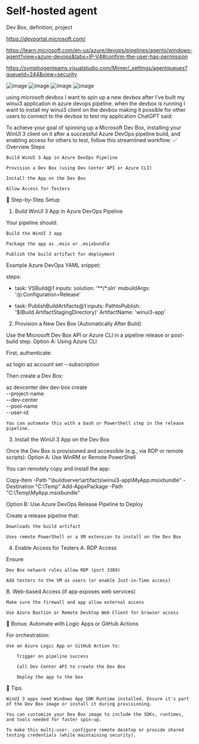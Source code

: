 # Self-hosted agent



Dev Box, definition, project

https://devportal.microsoft.com/

https://learn.microsoft.com/en-us/azure/devops/pipelines/agents/windows-agent?view=azure-devops&tabs=IP-V4#confirm-the-user-has-permission

https://symphogenteams.visualstudio.com/Mimer/_settings/agentqueues?queueId=244&view=security



























![image](https://github.com/user-attachments/assets/085f43e1-ced8-427b-9476-98aec75a5bb7)
![image](https://github.com/user-attachments/assets/ce5d1039-869f-4e27-9922-51b798f5830d)
![image](https://github.com/user-attachments/assets/25e6237e-3f8d-4f9e-84de-89ad5f81fb17)
![image](https://github.com/user-attachments/assets/6f0105e1-a2eb-464f-b244-241ccf284e32)





















using microsoft devbox I want to spin up a new devbox after I've built my winui3 application in azure devops pipeline. when the devbox is running I want to install my winui3 client on the devbox making it possible for other users to connect to the devbox to test my application
ChatGPT said:

To achieve your goal of spinning up a Microsoft Dev Box, installing your WinUI 3 client on it after a successful Azure DevOps pipeline build, and enabling access for others to test, follow this streamlined workflow:
✅ Overview Steps

    Build WinUI 3 App in Azure DevOps Pipeline

    Provision a Dev Box (using Dev Center API or Azure CLI)

    Install the App on the Dev Box

    Allow Access for Testers

🔧 Step-by-Step Setup
1. Build WinUI 3 App in Azure DevOps Pipeline

Your pipeline should:

    Build the WinUI 3 app

    Package the app as .msix or .msixbundle

    Publish the build artifact for deployment

Example Azure DevOps YAML snippet:

steps:
- task: VSBuild@1
  inputs:
    solution: '**/*.sln'
    msbuildArgs: '/p:Configuration=Release'

- task: PublishBuildArtifacts@1
  inputs:
    PathtoPublish: '$(Build.ArtifactStagingDirectory)'
    ArtifactName: 'winui3-app'

2. Provision a New Dev Box (Automatically After Build)

Use the Microsoft Dev Box API or Azure CLI in a pipeline release or post-build step.
Option A: Using Azure CLI

First, authenticate:

az login
az account set --subscription <subscription-id>

Then create a Dev Box:

az devcenter dev dev-box create \
  --project-name <project-name> \
  --dev-center <dev-center-name> \
  --pool-name <dev-box-pool> \
  --user-id <aad-user-id>

    You can automate this with a bash or PowerShell step in the release pipeline.

3. Install the WinUI 3 App on the Dev Box

Once the Dev Box is provisioned and accessible (e.g., via RDP or remote scripts):
Option A: Use WinRM or Remote PowerShell

You can remotely copy and install the app:

Copy-Item -Path "\\buildserver\artifacts\winui3-app\MyApp.msixbundle" -Destination "C:\Temp"
Add-AppxPackage -Path "C:\Temp\MyApp.msixbundle"

Option B: Use Azure DevOps Release Pipeline to Deploy

Create a release pipeline that:

    Downloads the build artifact

    Uses remote PowerShell or a VM extension to install on the Dev Box

4. Enable Access for Testers
A. RDP Access

Ensure:

    Dev Box network rules allow RDP (port 3389)

    Add testers to the VM as users (or enable Just-in-Time access)

B. Web-based Access (if app exposes web services)

    Make sure the firewall and app allow external access

    Use Azure Bastion or Remote Desktop Web Client for browser access

🧠 Bonus: Automate with Logic Apps or GitHub Actions

For orchestration:

    Use an Azure Logic App or GitHub Action to:

        Trigger on pipeline success

        Call Dev Center API to create the Dev Box

        Deploy the app to the box

📌 Tips

    WinUI 3 apps need Windows App SDK Runtime installed. Ensure it's part of the Dev Box image or install it during provisioning.

    You can customize your Dev Box image to include the SDKs, runtimes, and tools needed for faster spin-up.

    To make this multi-user, configure remote desktop or provide shared testing credentials (while maintaining security).
